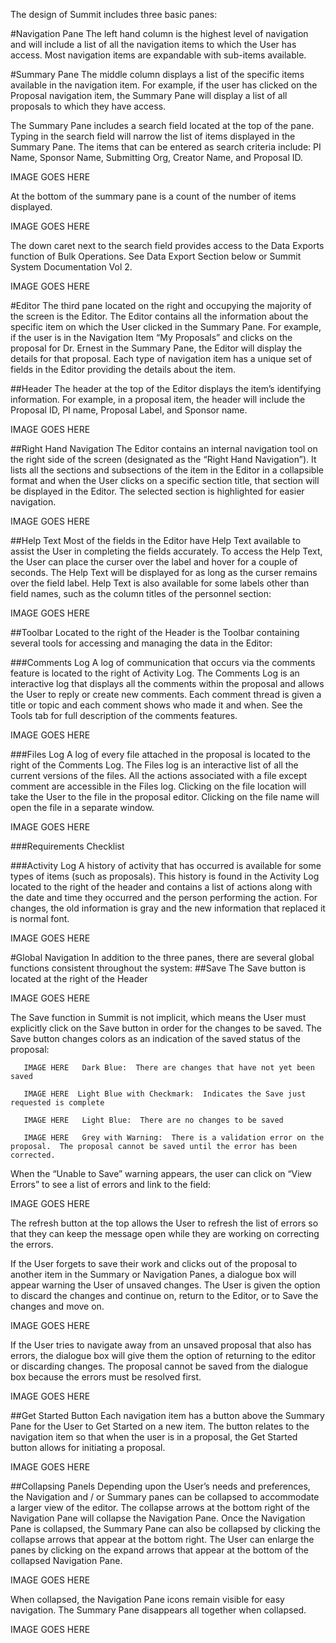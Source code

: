 The design of Summit includes three basic panes:

#Navigation Pane
The left hand column is the highest level of navigation and will include a list of all the navigation items to which the User has access.  Most navigation items are expandable with sub-items available.

#Summary Pane
The middle column displays a list of the specific items available in the navigation item.  For example, if the user has clicked on the Proposal navigation item, the Summary Pane will display a list of all proposals to which they have access.

The Summary Pane includes a search field located at the top of the pane.  Typing in the search field will narrow the list of items displayed in the Summary Pane. The items that can be entered as search criteria include: PI Name, Sponsor Name, Submitting Org, Creator Name, and Proposal ID.

IMAGE GOES HERE

At the bottom of the summary pane is a count of the number of items displayed.

IMAGE GOES HERE

The down caret next to the search field provides access to the Data Exports function of Bulk Operations.  See Data Export Section below or Summit System Documentation Vol 2.

IMAGE GOES HERE

#Editor
The third pane located on the right and occupying the majority of the screen is the Editor.  The Editor contains all the information about the specific item on which the User clicked in the Summary Pane.   For example, if the user is in the Navigation Item “My Proposals” and clicks on the proposal for Dr. Ernest in the Summary Pane, the Editor will display the details for that proposal.  Each type of navigation item has a unique set of fields in the Editor providing the details about the item.  

##Header
The header at the top of the Editor displays the item’s identifying information. For example, in a proposal item, the header will include the Proposal ID, PI name, Proposal Label, and Sponsor name.

IMAGE GOES HERE

##Right Hand Navigation
The Editor contains an internal navigation tool on the right side of the screen (designated as the “Right Hand Navigation”).  It lists all the sections and subsections of the item in the Editor in a collapsible format and when the User clicks on a specific section title, that section will be displayed in the Editor.   The selected section is highlighted for easier navigation.

IMAGE GOES HERE

##Help Text
Most of the fields in the Editor have Help Text available to assist the User in completing the fields accurately.  To access the Help Text, the User can place the curser over the label and hover for a couple of seconds.  The Help Text will be displayed for as long as the curser remains over the field label.  Help Text is also available for some labels other than field names, such as the column titles of the personnel section:

IMAGE GOES HERE

##Toolbar
Located to the right of the Header is the Toolbar containing several tools for accessing and managing the data in the Editor:

###Comments Log
A log of communication that occurs via the comments feature is located to the right of Activity Log.  The Comments Log is an interactive log that displays all the comments within the proposal and allows the User to reply or create new comments.  Each comment thread is given a title or topic and each comment shows who made it and when.  See the Tools tab for full description of the comments features.

IMAGE GOES HERE

###Files Log
A log of every file attached in the proposal is located to the right of the Comments Log.  The Files log is an interactive list of all the current versions of the files.  All the actions associated with a file except comment are accessible in the Files log.  Clicking on the file location will take the User to the file in the proposal editor.  Clicking on the file name will open the file in a separate window.

IMAGE GOES HERE

###Requirements Checklist


###Activity Log
A history of activity that has occurred is available for some types of items (such as proposals).  This history is found in the Activity Log located to the right of the header and contains a list of actions along with the date and time they occurred and the person performing the action.  For changes, the old information is gray and the new information that replaced it is normal font.

IMAGE GOES HERE

#Global Navigation
In addition to the three panes, there are several global functions consistent throughout the system:
##Save
The Save button is located at the right of the Header

IMAGE GOES HERE

The Save function in Summit is not implicit, which means the User must explicitly click on the Save button in order for the changes to be saved.  The Save button changes colors as an indication of the saved status of the proposal:

       IMAGE HERE   Dark Blue:  There are changes that have not yet been saved

       IMAGE HERE  Light Blue with Checkmark:  Indicates the Save just requested is complete

       IMAGE HERE   Light Blue:  There are no changes to be saved

       IMAGE HERE   Grey with Warning:  There is a validation error on the proposal.  The proposal cannot be saved until the error has been corrected.

When the “Unable to Save” warning appears, the user can click on “View Errors” to see a list of errors and link to the field:

IMAGE GOES HERE

The refresh button at the top allows the User to refresh the list of errors so that they can keep the message open while they are working on correcting the errors.

If the User forgets to save their work and clicks out of the proposal to another item in the Summary or Navigation Panes, a dialogue box will appear warning the User of unsaved changes.  The User is given the option to discard the changes and continue on, return to the Editor, or to Save the changes and move on.

IMAGE GOES HERE

If the User tries to navigate away from an unsaved proposal that also has errors, the dialogue box will give them the option of returning to the editor or discarding changes.  The proposal cannot be saved from the dialogue box because the errors must be resolved first.

IMAGE GOES HERE

##Get Started Button
Each navigation item has a button above the Summary Pane for the User to Get Started on a new item.  The button relates to the navigation item so that when the user is in a proposal, the Get Started button allows for initiating a proposal.

IMAGE GOES HERE

##Collapsing Panels
Depending upon the User’s needs and preferences, the Navigation and / or Summary panes can be collapsed to accommodate a larger view of the editor. The collapse arrows at the bottom right of the Navigation Pane will collapse the Navigation Pane.  Once the Navigation Pane is collapsed, the Summary Pane can also be collapsed by clicking the collapse arrows that appear at the bottom right.  The User can enlarge the panes by clicking on the expand arrows that appear at the bottom of the collapsed Navigation Pane.

IMAGE GOES HERE

When collapsed, the Navigation Pane icons remain visible for easy navigation.  The Summary Pane disappears all together when collapsed.

IMAGE GOES HERE
